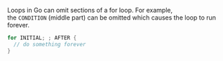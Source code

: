 Loops in Go can omit sections of a for loop. For example, the `CONDITION` (middle part) can be omitted which causes the loop to run forever.

```go
for INITIAL; ; AFTER {
  // do something forever
}
```
